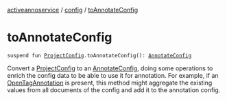 [activeannoservice](../index.md) / [config](index.md) / [toAnnotateConfig](./to-annotate-config.md)

# toAnnotateConfig

`suspend fun `[`ProjectConfig`](-project-config/index.md)`.toAnnotateConfig(): `[`AnnotateConfig`](-annotate-config/index.md)

Convert a [ProjectConfig](-project-config/index.md) to an [AnnotateConfig](-annotate-config/index.md), doing some operations to enrich the config data to be able to use it
for annotation. For example, if an [OpenTagAnnotation](-open-tag-annotation/index.md) is present, this method might aggregate the existing values
from all documents of the config and add it to the annotation config.


